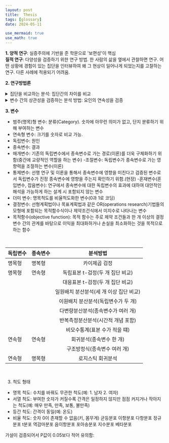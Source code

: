 ```yaml
---
layout: post
title:  Thesis
tags: [glossary]
date: 2024-05-11

use_mermaid: true
use_math: true
---
```


**1. 양적 연구**: 실증주의에 기반을 준 학문으로 '보편성'이 핵심  
**질적 연구**: 다양성을 검증하기 위한 연구 방법. 한 사람의 삶을 옆에서 관찰하면 연구. 어떤 상황에 경험이 있는 집단을 인터뷰하여 왜 그 현상이 일어나게 되었는지를 고찰하는 연구. 다른 사례에 적용되기 어려움.

**2. 연구방법론**
<details>
<summary>집단을 비교하는 분석: 집단간의 차이를 비교</summary>

- 카이검증(교차분석): 독립변수와 종속변수가 둘 다 명목(범주)형 자료일 때 사용. 집단 간 비율 비교.  
  - $\chi^2$  \[카이스퀘어(Chi-squared); 카이제곱\]  
  - $\chi^2$-distribution: 카이자승분포 \[squre brackets\]
- t-test: 독립변수가 명목형 자료이지만, 종속변수는 연속형 자료일 때 사용.  
  - 두 집단 간 평균 비교(2 집단만 가능)  
  - t검증, 차이검증
- ANOVA(Analysis of Variance): 독립변수가 명목형 자료이지만, 종속변수는 연속형 자료일 때 사용.  
  - 여러 집단 간 평균 비교(3 집단 이상 가능)  
  - 변량분석
</details>

<details> 
<summary>변수 간의 상관성을 검증하는 분석 방법: 요인의 연속성을 검증</summary>

- 상관관계 분석(Correlation Analysis): 독립변수와 종속변수가 모두 연속형 자료일 때 사용.
  - 변수 간의 관계성 검증.
  - r(상관계수): 변수간의 관련성 정도
- 회귀분석(Regression Analysis): 독립변수와 종속변수가 모두 연속형 자료일 때 사용. 변수 간의 연속성에 따른 인과관계를 확인.  
  - 단순회귀분석: 1 개의 연속형 독립면수와 1 개의 연속형 종속변수로 진행하는 분석.  
  - 다중회귀분석: 여향을 미치는 여러 변수 주에서 어떤 변수가 가장 많은 영향력을 미치는지를 검증하는 분석
  - 로지스틱 회귀분석: 독립변수가 연속형이고, 종속변수가 명목형 자료일 때 사용.
</details>

**3. 변수**
- 범주(명목)형 변수: 분류(Category). 숫자에 아무런 의미가 없고, 단지 분류하기 위해 부여하는 변수
- 연속형 변수: 크기를 숫자로 비교 가능. 
- 독립변수: 원인
- 종속변수: 결과
- 매개변수: 기존의 독립변수에서 종속변수로 가는 경로(이론)를 더욱 구체화하기 위함(중간에 교량적인 역할을 하는 변수)
-조절변수: 독립변수가 종속변수로 가는 영향력을 조절하는 변수(이론)
- 통제변수: 선행 연구 및 이론을 통해서 종속변수에 영향을 미친다고 검증된 변수로서 독립변수가 진정 종속변수에 영향을 주는지 확인하기 위함.(현장)
-혼재변수(혼입변수, 잡음변수): 연구에서 종속변수에 대한 독립변수의 효과에 대하여 대안적인 해석을 가능하게 하는 설계 시 포함되지 않는 변수
- 더미 변수: 명목척도를 비율척도화한 변수(0과 1로 코딩)
- 결정변수: 선형계획법이나 목표계획법과 같은 OR(operations research)기법들의 모형에 포함되는 목적함수식이나 제약조건식에서 미지수로 나타나는 변수
- 목적함수(objective function): 목적 함수는 주로 제약 조건들과 한 개 이상의 결정 변수 간의 관계를 바탕으로 이익을 최대화하거나 손실을 최소화하는 것을 목적으로 하는 함수



<br>

|독립변수|종속변수|분석방법|
|---|---|:---:|
|명목형|명복형| 카이제곱 검정|
|명목형|연속형|독립표본 t-검정(두 개 집단 비교)|
| |  |대응표본 t-검정(두 개 집단 비교)|
| |  |일원배치 분산분석(세 개 이상 집단 비교)|
| |  |이원배치 분산분석(독립변수가 두 개)|
| |  |다변량분산분석(종속변수가 여러 개)|
| |  |반복측정분산분석(시간적 개념 포함)|
| |  |비모수통계(표본 수가 적을 떄)|
|연속형| 연속형| 회귀분석(종속변수 한 개)|
| | |구조방정식(종속변수 여러 개)|
|연속형|명목형|로지스틱 회귀분석|

<br>

3. 척도 형태
- 명목 척도: 수치를 바꿔도 무관한 척도(예: 1. 남자 2. 여자) 
- 서열 척도: 부여한 숫자가 커질수록 간격은 일정하지 않지만 점점 커지거나 작아지는 척도(예: 매우 만족, 만족, 보통, 불만족)
- 등간 척도: 간격이 동일(예: 온도)
- 비율 척도: 숫자 0이 존재할 수 없음(키, 몸무게)
균등분포
이항분포
다항분포
정규분포
t분포
역감마분포
음이항분포
포아송분포
지수분포
베타분포


가설이 검증되어서 P값이 0.05보다 적어 유의함: 
